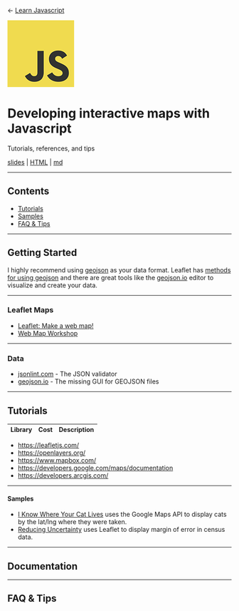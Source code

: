 <!-- paginate: true -->

← [Learn Javascript](../README.md)

<a href="../../README.md"><img width="150" src="../../assets/img/logos/logo-javascript-150w.png"></a>

# Developing interactive maps with Javascript

Tutorials, references, and tips

<span class="slides-small"><a href="../slides/maps.html">slides</a> | <a href="../www/maps.html">HTML</a> | <a href="../topics/maps.md">md</a></span>

<!--
Presentation comments ...
-->



---

## Contents

- [Tutorials](#tutorials)
- [Samples](#samples)
- [FAQ & Tips](#faq-tips)





---

## Getting Started


I highly recommend using [geojson](https://geojson.org/) as your data format. Leaflet has [methods for using geojson](https://leafletjs.com/examples/geojson/) and there are great tools like the [geojson.io](https://geojson.io/) editor to visualize and create your data.



---

### Leaflet Maps

* [Leaflet: Make a web map!](https://maptimeboston.github.io/leaflet-intro/)
* [Web Map Workshop](http://duspviz.mit.edu/web-map-workshop/)



---

### Data

* [jsonlint.com](https://jsonlint.com/) - The JSON validator
* [geojson.io](http://geojson.io/) - The missing GUI for GEOJSON files



---

## Tutorials


Library | Cost | Description
--- | --- | ---

- https://leafletjs.com/
- https://openlayers.org/
- https://www.mapbox.com/
- https://developers.google.com/maps/documentation
- https://developers.arcgis.com/


---

#### Samples

- [I Know Where Your Cat Lives](https://iknowwhereyourcatlives.com/) uses the Google Maps API to display cats by the lat/lng where they were taken.
- [Reducing Uncertainty](https://reducinguncertainty.org/) uses Leaflet to display margin of error in census data.



---

## Documentation

---

## FAQ & Tips
